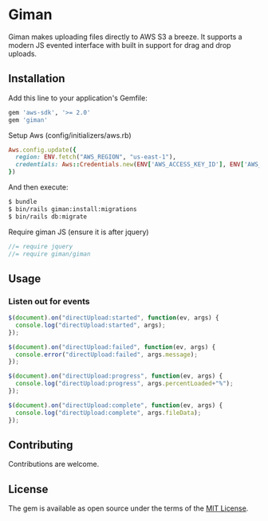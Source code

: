 # Giman

Giman makes uploading files directly to AWS S3 a breeze. It supports a modern JS evented interface with built in support for drag and drop uploads.

## Installation
Add this line to your application's Gemfile:

```ruby
gem 'aws-sdk', '>= 2.0'
gem 'giman'
```

Setup Aws (config/initializers/aws.rb)
```rb
Aws.config.update({
  region: ENV.fetch("AWS_REGION", "us-east-1"),
  credentials: Aws::Credentials.new(ENV['AWS_ACCESS_KEY_ID'], ENV['AWS_SECRET_ACCESS_KEY']),
})
```

And then execute:
```bash
$ bundle
$ bin/rails giman:install:migrations
$ bin/rails db:migrate
```

Require giman JS (ensure it is after jquery)
```js
//= require jquery
//= require giman/giman
```

## Usage

### Listen out for events

```js
$(document).on("directUpload:started", function(ev, args) {
  console.log("directUpload:started", args);
});

$(document).on("directUpload:failed", function(ev, args) {
  console.error("directUpload:failed", args.message);
});

$(document).on("directUpload:progress", function(ev, args) {
  console.log("directUpload:progress", args.percentLoaded+"%");
});

$(document).on("directUpload:complete", function(ev, args) {
  console.log("directUpload:complete", args.fileData);
});
```

## Contributing
Contributions are welcome.

## License
The gem is available as open source under the terms of the [MIT License](http://opensource.org/licenses/MIT).
